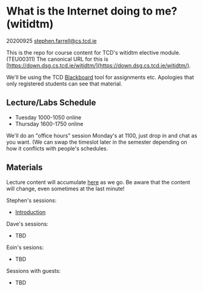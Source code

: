 # What is the Internet doing to me? (witidtm)

20200925 stephen.farrell@cs.tcd.ie

This is the repo for course content for TCD's witidtm elective module.
(TEU00311) The canonical URL for this is
[https://down.dsg.cs.tcd.ie/witidtm/](https://down.dsg.cs.tcd.ie/witidtm/).

We'll be using the TCD
[Blackboard](https://tcd.blackboard.com/webapps/blackboard/execute/courseMain?course_id=_56807_1)
tool for assignments etc. Apologies that only registered students can see that
material.

## Lecture/Labs Schedule

- Tuesday 1000-1050 online
- Thursday 1600-1750 online

We'll do an "office hours" session Monday's at 1100, just drop in
and chat as you want. (We can swap the timeslot later in the 
semester depending on how it conflicts with people's schedules.

## Materials

Lecture content will accumulate [here](./thisyear) as we go.
Be aware that the content will change, even sometimes at the last minute!

Stephen's sessions:

- [Introduction](thisyear/100-intro.pdf)

Dave's sessions:

- TBD

Eoin's sesions:

- TBD

Sessions with guests:

- TBD





